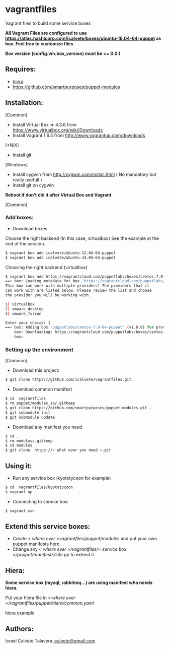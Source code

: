 # vagrantfiles

Vagrant files to build some service boxes

**All Vagrant Files are configured to use https://atlas.hashicorp.com/icalvete/boxes/ubuntu-16.04-64-puppet as box. Feel free to customize files**

**Box version (config.vm.box_version) must be <= 0.0.1**

## Requires:

* [hiera](http://docs.puppetlabs.com/hiera/1/index.html)
* https://github.com/smartpurposes/puppet-modules

## Installation:

[Common]

* Install Virtual Box => 4.3.6 from https://www.virtualbox.org/wiki/Downloads
* Install Vagrant 1.6.5 from http://www.vagrantup.com/downloads

[\*NIX]

* Install git

[Windows]

* Install cygwin from http://cygwin.com/install.html ( No mandatory  but really usefull )
* Install git on cygwin

**Reboot if don't did it after Virtual Box and Vagrant**

[Common]

### Add boxes:
* Download boxes

Choose the right backend (In this case, virtualbox)
See the example at the end of the seccion.

```bash
$ vagrant box add icalvete/ubuntu-12.04-64-puppet
$ vagrant box add icalvete/ubuntu-14.04-64-puppet 
```

Chossing the right backend (virtualbox)

```bash
$ vagrant box add https://vagrantcloud.com/puppetlabs/boxes/centos-7.0-64-puppet
==> box: Loading metadata for box 'https://vagrantcloud.com/puppetlabs/boxes/centos-7.0-64-puppet'
This box can work with multiple providers! The providers that it
can work with are listed below. Please review the list and choose
the provider you will be working with.

1) virtualbox
2) vmware_desktop
3) vmware_fusion

Enter your choice: 1
==> box: Adding box 'puppetlabs/centos-7.0-64-puppet' (v1.0.0) for provider: virtualbox
    box: Downloading: https://vagrantcloud.com/puppetlabs/boxes/centos-7.0-64-puppet/versions/1.0.0/providers/virtualbox.box
    box:
```

### Setting up the environment

[Common]

* Download this project:

```bash
$ git clone https://github.com/icalvete/vagrantfiles.git 
```


* Download common manifest

```bash
$ cd  vagrantfiles
$ rm puppet/modules_sp/.gitkeep
$ git clone https://github.com/smartpurposes/puppet-modules.git .
$ git submodule init
$ git submodule update
```

* Download any manifest you need

```bash
$ cd ..
$ rm modules/.gitkeep
$ cd modules
$ git clone  https://< what ever you need >.git
```

## Using it:

* Run any service box  (kyototycoon for example)


```bash
$ cd  vagrantfiles/kyototycoon
$ vagrant up
```

* Connecting to service box:

```bash
$ vagrant ssh
```

## Extend this service boxes:

* Create _< where ever >vagrantfiles/puppet/modules_ and put your own puppet manifests here.
* Change any _< where ever >/vagrantfiles/< service box >/puppet/manifests/site.pp_ to extend it.


## Hiera:

**Some service box (mysql, rabbitmq...) are using manifest who needs hiera.**

Put your hiera file in _< where ever >/vagrantfiles/puppet/hiera/common.yaml_

[hiera example](https://github.com/icalvete/vagrantfiles/blob/master/puppet/hiera/common.yaml)


## Authors:

Israel Calvete Talavera <icalvete@gmail.com>
